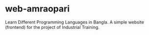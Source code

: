 # web-amraopari
Learn Different Programming Languages in Bangla. A simple website (frontend) for the project of Industrial Training.
